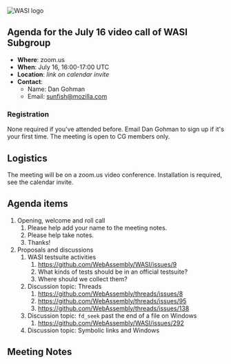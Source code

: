 ![WASI logo](/WASI.png)

## Agenda for the July 16 video call of WASI Subgroup

- **Where**: zoom.us
- **When**: July 16, 16:00-17:00 UTC
- **Location**: *link on calendar invite*
- **Contact**:
    - Name: Dan Gohman
    - Email: sunfish@mozilla.com

### Registration

None required if you've attended before. Email Dan Gohman to sign up if it's
your first time. The meeting is open to CG members only.

## Logistics

The meeting will be on a zoom.us video conference.
Installation is required, see the calendar invite.

## Agenda items

1. Opening, welcome and roll call
    1. Please help add your name to the meeting notes.
    1. Please help take notes.
    1. Thanks!
1. Proposals and discussions
    1. WASI testsuite activities
        1. https://github.com/WebAssembly/WASI/issues/9
        1. What kinds of tests should be in an official testsuite?
        1. Where should we collect them?
    1. Discussion topic: Threads
        1. https://github.com/WebAssembly/threads/issues/8
        1. https://github.com/WebAssembly/threads/issues/95
        1. https://github.com/WebAssembly/threads/issues/138
    1. Discussion topic: `fd_seek` past the end of a file on Windows
        1. https://github.com/WebAssembly/WASI/issues/292
    1. Discussion topic: Symbolic links and Windows

## Meeting Notes
